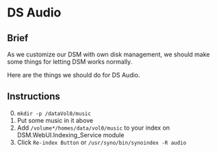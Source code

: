 # DS Audio
## Brief
As we customize our DSM with own disk management, we should make some things for letting DSM works normally.

Here are the things we should do for DS Audio.

## Instructions
0. `mkdir -p /dataVol0/music`
0. Put some music in it above
0. Add `/volume*/homes/data/vol0/music` to your index on DSM.WebUI.Indexing_Service module
0. Click `Re-index Button` or `/usr/syno/bin/synoindex -R audio`

